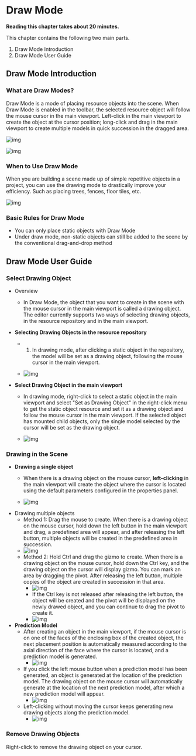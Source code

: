 # Draw Mode

**Reading this chapter takes about 20 minutes.**

This chapter contains the following two main parts.

1. Draw Mode Introduction
2. Draw Mode User Guide

## Draw Mode Introduction

### What are Draw Modes?

Draw Mode is a mode of placing resource objects into the scene. When Draw Mode is enabled in the toolbar, the selected resource object will follow the mouse cursor in the main viewport. Left-click in the main viewport to create the object at the cursor position; long-click and drag in the main viewport to create multiple models in quick succession in the dragged area.

![img](https://arkimg-qn.ark.online/1701065152056-13.png)

![img](https://arkimg-qn.ark.online/1701065152046-1.gif)

### When to Use Draw Mode 

When you are building a scene made up of simple repetitive objects in a project, you can use the drawing mode to drastically improve your efficiency. Such as placing trees, fences, floor tiles, etc.

![img](https://arkimg-qn.ark.online/1701065152046-2.gif)

### Basic Rules for Draw Mode

- You can only place static objects with Draw Mode
- Under draw mode, non-static objects can still be added to the scene by the conventional drag-and-drop method

## Draw Mode User Guide

### Select Drawing Object

- Overview

  -  In Draw Mode, the object that you want to create in the scene with the mouse cursor in the main viewport is called a drawing object. The editor currently supports two ways of selecting drawing objects, in the resource repository and in the main viewport.

- **Selecting Drawing Objects in the resource repository**

  - 1.  In drawing mode, after clicking a static object in the repository, the model will be set as a drawing object, following the mouse cursor in the main viewport.

  - ![img](https://arkimg-qn.ark.online/1701065152046-3.gif)

- **Select Drawing Object in the main viewport**

  -  In drawing mode, right-click to select a static object in the main viewport and select "Set as Drawing Object" in the right-click menu to get the static object resource and set it as a drawing object and follow the mouse cursor in the main viewport. If the selected object has mounted child objects, only the single model selected by the cursor will be set as the drawing object.

  -  ![img](https://arkimg-qn.ark.online/1701065152046-4.gif)

### Drawing in the Scene

- **Drawing a single object**
  -  When there is a drawing object on the mouse cursor, **left-clicking** in the main viewport will create the object where the cursor is located using the default parameters configured in the properties panel.

  -  ![img](https://arkimg-qn.ark.online/1701065152046-5.gif)
- Drawing multiple objects
  - Method 1: Drag the mouse to create. When there is a drawing object on the mouse cursor, hold down the left button in the main viewport and drag, a predefined area will appear, and after releasing the left button, multiple objects will be created in the predefined area in succession.
  - ![img](https://arkimg-qn.ark.online/1701065152046-6.gif)
  - Method 2: Hold Ctrl and drag the gizmo to create. When there is a drawing object on the mouse cursor, hold down the Ctrl key, and the drawing object on the cursor will display gizmo. You can mark an area by dragging the pivot. After releasing the left button, multiple copies of the object are created in succession in that area.
    - ![img](https://arkimg-qn.ark.online/1701065152046-7.gif)
    - If the Ctrl key is not released after releasing the left button, the object will be created and the pivot will be displayed on the newly drawed object, and you can continue to drag the pivot to create it.
    - ![img](https://arkimg-qn.ark.online/1701065152047-8.gif)
- **Prediction Model**
  - After creating an object in the main viewport, if the mouse cursor is on one of the faces of the enclosing box of the created object, the next placement position is automatically measured according to the axial direction of the face where the cursor is located, and a prediction model is generated.
    - ![img](https://arkimg-qn.ark.online/1701065152047-9.gif)
  - If you click the left mouse button when a prediction model has been generated, an object is generated at the location of the prediction model. The drawing object on the mouse cursor will automatically generate at the location of the next prediction model, after which a new prediction model will appear.
    - ![img](https://arkimg-qn.ark.online/1701065152047-10.gif)
  - Left-clicking without moving the cursor keeps generating new drawing objects along the prediction model.
    - ![img](https://arkimg-qn.ark.online/1701065152047-11.gif)

### Remove Drawing Objects

Right-click to remove the drawing object on your cursor.